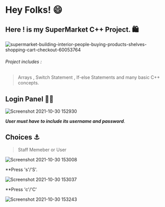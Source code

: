 # Hey Folks! 😄
## Here ! is my SuperMarket C++ Project. 🛍️

![supermarket-building-interior-people-buying-products-shelves-shopping-cart-checkout-60053764](https://user-images.githubusercontent.com/90207282/139529549-425194e5-de72-4de7-b1c7-f0f9a14e433e.jpg)

###### Project includes :
> Arrays , Switch Statement , If-else Statements and many basic C++ concepts.

## Login Panel 👨‍💻

![Screenshot 2021-10-30 152930](https://user-images.githubusercontent.com/90207282/139529632-62a0b97a-03e6-4374-beb7-c6e4c8dd2efe.png)

***User must have to include its username and password***.


## Choices ⚓
> Staff Memeber or User

![Screenshot 2021-10-30 153008](https://user-images.githubusercontent.com/90207282/139529643-ede53b25-fcea-493e-aec9-84d1ea2e71c3.png)

**Press 's'/'S'.

![Screenshot 2021-10-30 153037](https://user-images.githubusercontent.com/90207282/139529644-6748bb8c-be16-447f-9278-e3237a46f252.png)

**Press 'c'/'C'

![Screenshot 2021-10-30 153243](https://user-images.githubusercontent.com/90207282/139529646-3c040133-8e53-4b8e-9961-1470f1c70932.png)
